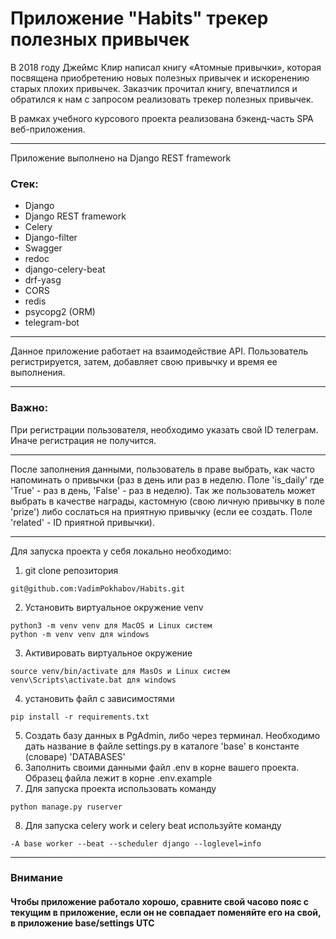 # Приложение "Habits" трекер полезных привычек


В 2018 году Джеймс Клир написал книгу «Атомные привычки», которая посвящена приобретению новых полезных привычек и искоренению старых плохих привычек. Заказчик прочитал книгу, впечатлился и обратился к нам с запросом реализовать трекер полезных привычек.

В рамках учебного курсового проекта реализована бэкенд-часть SPA веб-приложения.

____

 Приложение выполнено на Django REST framework


### Стек:
* Django
* Django REST framework
* Celery
* Django-filter
* Swagger
* redoc
* django-celery-beat
* drf-yasg
* CORS
* redis
* psycopg2 (ORM)
* telegram-bot
____


Данное приложение работает на взаимодействие API.
Пользователь регистрируется, затем, добавляет свою привычку и время ее выполнения.
____

### Важно:

При регистрации пользователя, необходимо указать свой ID телеграм. Иначе регистрация не получится.
____

После заполнения данными, пользователь в праве выбрать, как часто напоминать о привычки (раз в день или раз в неделю. Поле 'is_daily' где 'True' - раз в день, 'False' - раз в неделю).
Так же пользователь может выбрать в качестве награды, кастомную (свою личную привычку в поле 'prize') либо сослаться на приятную привычку (если ее создать. Поле 'related' - ID приятной привычки).

____
Для запуска проекта у себя локально необходимо:

1. git clone репозитория
```
git@github.com:VadimPokhabov/Habits.git
```
2. Установить виртуальное окружение venv
```
python3 -m venv venv для MacOS и Linux систем
python -m venv venv для windows
```
3. Активировать виртуальное окружение
```
source venv/bin/activate для MasOs и Linux систем
venv\Scripts\activate.bat для windows
```
4. установить файл с зависимостями
```
pip install -r requirements.txt
```
5. Создать базу данных в PgAdmin, либо через терминал. Необходимо дать название в файле settings.py в каталоге 'base' в константе (словаре) 'DATABASES'
6. Заполнить своими данными файл .env в корне вашего проекта. Образец файла лежит в корне .env.example
7. Для запуска проекта использовать команду
```
python manage.py ruserver
```
8. Для запуска celery work и celery beat используйте команду
```
-A base worker --beat --scheduler django --loglevel=info
```
____
### Внимание
#### Чтобы приложение работало хорошо, сравните свой часово пояс с текущим в приложение, если он не совпадает поменяйте его на свой, в приложение base/settings UTC